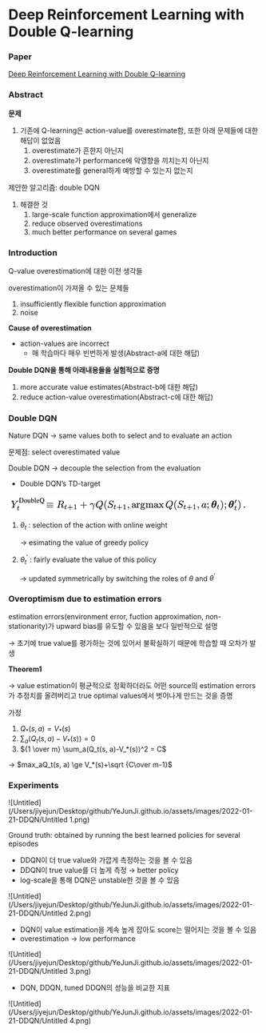 # Deep Reinforcement Learning with Double Q-learning

### Paper

[Deep Reinforcement Learning with Double Q-learning](https://arxiv.org/abs/1509.06461)

### Abstract

**문제**

1. 기존에 Q-learning은 action-value를 overestimate함, 또한 아래 문제들에 대한 해답이 없었음
    1. overestimate가 흔한지 아닌지
    2. overestimate가 performance에 악영향을 끼치는지 아닌지
    3. overestimate를 general하게 예방할 수 있는지 없는지

제안한 알고리즘: double DQN

1. 해결한 것
    1. large-scale function approximation에서 generalize
    2. reduce observed overestimations
    3. much better performance on several games
    

### Introduction

Q-value overestimation에 대한 이전 생각들

overestimation이 가져올 수 있는 문제들

1. insufficiently flexible function approximation
2. noise

**Cause of overestimation**

- action-values are incorrect
    - 매 학습마다 매우 빈번하게 발생(Abstract-a에 대한 해답)

**Double DQN을 통해 아래내용들을 실험적으로 증명**

1. more accurate value estimates(Abstract-b에 대한 해답)
2. reduce action-value overestimation(Abstract-c에 대한 해답)

### Double DQN

Nature DQN → same values both to select and to evaluate an action

문제점: select overestimated value

Double DQN → decouple the selection from the evaluation

- Double DQN’s TD-target

![Untitled.png](/assets/images/2022-01-21-DDQN/Untitled.png)

1. $\theta_t$ : selection of the action with online weight
    
    → esimating the value of greedy policy
    
2. $\theta^\prime_t$ : fairly evaluate the value of this policy
    
    → updated symmetrically by switching the roles of $\theta$ and $\theta^\prime$
    

### Overoptimism due to estimation errors

estimation errors(environment error, fuction approximation, non-stationarity)가 upward bias를 유도할 수 있음을 보다 일반적으로 설명

→ 초기에 true value를 평가하는 것에 있어서 불확실하기 때문에 학습할 때 오차가 발생

**Theorem1**

→ value estimation이 평균적으로 정확하더라도 어떤 source의 estimation errors가 추정치를 올려버리고 true optimal values에서 벗어나게 만드는 것을 증명

가정

1. $Q_*(s, a) = V_*(s)$
2. $\sum_a(Q_t(s, a)-V_*(s)) = 0$
3. ${1 \over m} \sum_a(Q_t(s, a)-V_*(s))^2 = C$

→ $max_aQ_t(s, a) \ge V_*(s)+\sqrt {C\over m-1}$

### Experiments

![Untitled](/Users/jiyejun/Desktop/github/YeJunJi.github.io/assets/images/2022-01-21-DDQN/Untitled 1.png)

Ground truth: obtained by running the best learned policies for several episodes 

- DDQN이 더 true value와 가깝게  측정하는 것을 볼 수 있음
- DDQN이 true value를 더 높게 측정 → better policy
- log-scale을 통해 DQN은 unstable한 것을 볼 수 있음

![Untitled](/Users/jiyejun/Desktop/github/YeJunJi.github.io/assets/images/2022-01-21-DDQN/Untitled 2.png)

- DQN이 value estimation을 계속 높게 잡아도 score는 떨어지는 것을 볼 수 있음
- overestimation → low performance

![Untitled](/Users/jiyejun/Desktop/github/YeJunJi.github.io/assets/images/2022-01-21-DDQN/Untitled 3.png)

- DQN, DDQN, tuned DDQN의 성능을 비교한 지표

![Untitled](/Users/jiyejun/Desktop/github/YeJunJi.github.io/assets/images/2022-01-21-DDQN/Untitled 4.png)